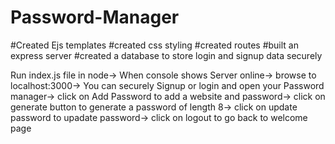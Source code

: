 # Password-Manager
#Created Ejs templates
#created css styling
#created routes
#built an express server
#created a database to store login and signup data securely


Run index.js file in node->
When console shows Server online-> browse to localhost:3000->
You can securely Signup or login and open your Password manager->
click on Add Password to add a website and password->
click on generate button to generate a password of length 8->
click on update password to upadate password->
click on logout to go back to welcome page
